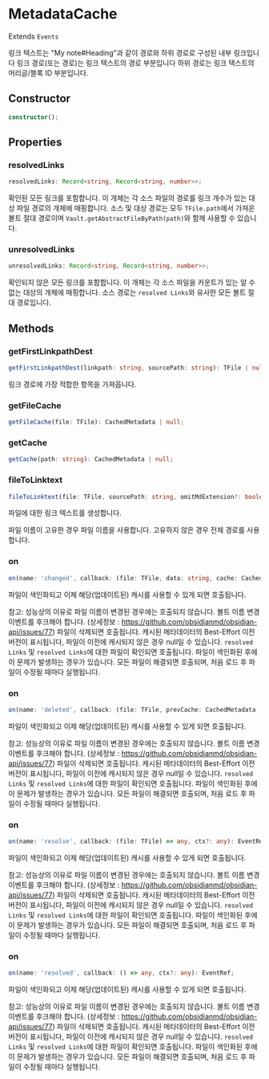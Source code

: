 # MetadataCache

Extends `Events`

링크 텍스트는 "My note#Heading"과 같이 경로와 하위 경로로 구성된 내부 링크입니다
링크 경로(또는 경로)는 링크 텍스트의 경로 부분입니다
하위 경로는 링크 텍스트의 머리글/블록 ID 부분입니다.

## Constructor

```ts
constructor();
```

## Properties

### resolvedLinks

```ts
resolvedLinks: Record<string, Record<string, number>>;
```

확인된 모든 링크를 포함합니다. 이 개체는 각 소스 파일의 경로를 링크 개수가 있는 대상 파일 경로의 개체에 매핑합니다.
소스 및 대상 경로는 모두 `TFile.path`에서 가져온 볼트 절대 경로이며 `Vault.getAbstractFileByPath(path)`와 함께 사용할 수 있습니다.

### unresolvedLinks

```ts
unresolvedLinks: Record<string, Record<string, number>>;
```

확인되지 않은 모든 링크를 포함합니다. 이 개체는 각 소스 파일을 카운트가 있는 알 수 없는 대상의 개체에 매핑합니다.
소스 경로는 `resolved Links`와 유사한 모든 볼트 절대 경로입니다.

## Methods

### getFirstLinkpathDest

```ts
getFirstLinkpathDest(linkpath: string, sourcePath: string): TFile | null;
```

링크 경로에 가장 적합한 항목을 가져옵니다.

### getFileCache

```ts
getFileCache(file: TFile): CachedMetadata | null;
```

### getCache

```ts
getCache(path: string): CachedMetadata | null;
```

### fileToLinktext

```ts
fileToLinktext(file: TFile, sourcePath: string, omitMdExtension?: boolean): string;
```

파일에 대한 링크 텍스트를 생성합니다.

파일 이름이 고유한 경우 파일 이름을 사용합니다.
고유하지 않은 경우 전체 경로를 사용합니다.

### on

```ts
on(name: 'changed', callback: (file: TFile, data: string, cache: CachedMetadata) => any, ctx?: any): EventRef;
```

파일이 색인화되고 이제 해당(업데이트된) 캐시를 사용할 수 있게 되면 호출됩니다.

참고: 성능상의 이유로 파일 이름이 변경된 경우에는 호출되지 않습니다.
볼트 이름 변경 이벤트를 후크해야 합니다.
(상세정보 : https://github.com/obsidianmd/obsidian-api/issues/77)
파일이 삭제되면 호출됩니다. 캐시된 메타데이터의 Best-Effort 이전 버전이 표시됩니다,
파일이 이전에 캐시되지 않은 경우 null일 수 있습니다.
`resolved Links` 및 `resolved Links`에 대한 파일이 확인되면 호출됩니다.
파일이 색인화된 후에 이 문제가 발생하는 경우가 있습니다.
모든 파일이 해결되면 호출되며, 처음 로드 후 파일이 수정될 때마다 실행됩니다.

### on

```ts
on(name: 'deleted', callback: (file: TFile, prevCache: CachedMetadata | null) => any, ctx?: any): EventRef;
```

파일이 색인화되고 이제 해당(업데이트된) 캐시를 사용할 수 있게 되면 호출됩니다.

참고: 성능상의 이유로 파일 이름이 변경된 경우에는 호출되지 않습니다.
볼트 이름 변경 이벤트를 후크해야 합니다.
(상세정보 : https://github.com/obsidianmd/obsidian-api/issues/77)
파일이 삭제되면 호출됩니다. 캐시된 메타데이터의 Best-Effort 이전 버전이 표시됩니다,
파일이 이전에 캐시되지 않은 경우 null일 수 있습니다.
`resolved Links` 및 `resolved Links`에 대한 파일이 확인되면 호출됩니다.
파일이 색인화된 후에 이 문제가 발생하는 경우가 있습니다.
모든 파일이 해결되면 호출되며, 처음 로드 후 파일이 수정될 때마다 실행됩니다.

### on

```ts
on(name: 'resolve', callback: (file: TFile) => any, ctx?: any): EventRef;
```

파일이 색인화되고 이제 해당(업데이트된) 캐시를 사용할 수 있게 되면 호출됩니다.

참고: 성능상의 이유로 파일 이름이 변경된 경우에는 호출되지 않습니다.
볼트 이름 변경 이벤트를 후크해야 합니다.
(상세정보 : https://github.com/obsidianmd/obsidian-api/issues/77)
파일이 삭제되면 호출됩니다. 캐시된 메타데이터의 Best-Effort 이전 버전이 표시됩니다,
파일이 이전에 캐시되지 않은 경우 null일 수 있습니다.
`resolved Links` 및 `resolved Links`에 대한 파일이 확인되면 호출됩니다.
파일이 색인화된 후에 이 문제가 발생하는 경우가 있습니다.
모든 파일이 해결되면 호출되며, 처음 로드 후 파일이 수정될 때마다 실행됩니다.

### on

```ts
on(name: 'resolved', callback: () => any, ctx?: any): EventRef;
```

파일이 색인화되고 이제 해당(업데이트된) 캐시를 사용할 수 있게 되면 호출됩니다.

참고: 성능상의 이유로 파일 이름이 변경된 경우에는 호출되지 않습니다.
볼트 이름 변경 이벤트를 후크해야 합니다.
(상세정보 : https://github.com/obsidianmd/obsidian-api/issues/77)
파일이 삭제되면 호출됩니다. 캐시된 메타데이터의 Best-Effort 이전 버전이 표시됩니다,
파일이 이전에 캐시되지 않은 경우 null일 수 있습니다.
`resolved Links` 및 `resolved Links`에 대한 파일이 확인되면 호출됩니다.
파일이 색인화된 후에 이 문제가 발생하는 경우가 있습니다.
모든 파일이 해결되면 호출되며, 처음 로드 후 파일이 수정될 때마다 실행됩니다.
